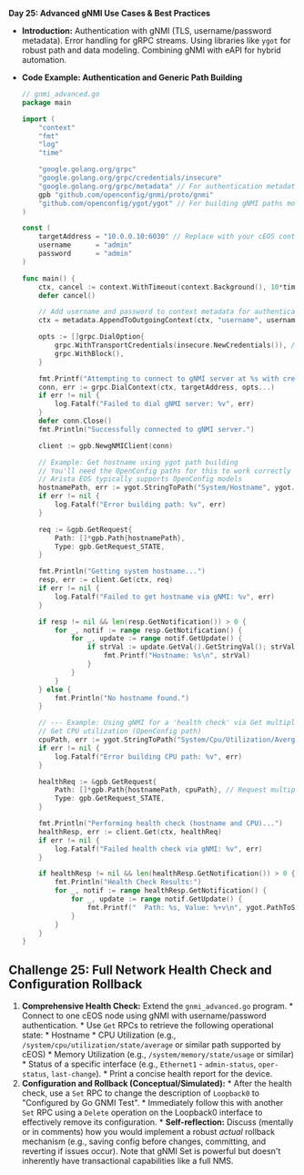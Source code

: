 **Day 25: Advanced gNMI Use Cases & Best Practices**

  * **Introduction:** Authentication with gNMI (TLS, username/password metadata). Error handling for gRPC streams. Using libraries like `ygot` for robust path and data modeling. Combining gNMI with eAPI for hybrid automation.

  * **Code Example: Authentication and Generic Path Building**

    ```go
    // gnmi_advanced.go
    package main

    import (
        "context"
        "fmt"
        "log"
        "time"

        "google.golang.org/grpc"
        "google.golang.org/grpc/credentials/insecure"
        "google.golang.org/grpc/metadata" // For authentication metadata
        gpb "github.com/openconfig/gnmi/proto/gnmi"
        "github.com/openconfig/ygot/ygot" // For building gNMI paths more easily
    )

    const (
        targetAddress = "10.0.0.10:6030" // Replace with your cEOS container IP
        username      = "admin"
        password      = "admin"
    )

    func main() {
        ctx, cancel := context.WithTimeout(context.Background(), 10*time.Second)
        defer cancel()

        // Add username and password to context metadata for authentication
        ctx = metadata.AppendToOutgoingContext(ctx, "username", username, "password", password)

        opts := []grpc.DialOption{
            grpc.WithTransportCredentials(insecure.NewCredentials()), // Use insecure for lab
            grpc.WithBlock(),
        }

        fmt.Printf("Attempting to connect to gNMI server at %s with credentials...\n", targetAddress)
        conn, err := grpc.DialContext(ctx, targetAddress, opts...)
        if err != nil {
            log.Fatalf("Failed to dial gNMI server: %v", err)
        }
        defer conn.Close()
        fmt.Println("Successfully connected to gNMI server.")

        client := gpb.NewgNMIClient(conn)

        // Example: Get hostname using ygot path building
        // You'll need the OpenConfig paths for this to work correctly
        // Arista EOS typically supports OpenConfig models
        hostnamePath, err := ygot.StringToPath("System/Hostname", ygot.New)))
        if err != nil {
            log.Fatalf("Error building path: %v", err)
        }

        req := &gpb.GetRequest{
            Path: []*gpb.Path{hostnamePath},
            Type: gpb.GetRequest_STATE,
        }

        fmt.Println("Getting system hostname...")
        resp, err := client.Get(ctx, req)
        if err != nil {
            log.Fatalf("Failed to get hostname via gNMI: %v", err)
        }

        if resp != nil && len(resp.GetNotification()) > 0 {
            for _, notif := range resp.GetNotification() {
                for _, update := range notif.GetUpdate() {
                    if strVal := update.GetVal().GetStringVal(); strVal != "" {
                        fmt.Printf("Hostname: %s\n", strVal)
                    }
                }
            }
        } else {
            fmt.Println("No hostname found.")
        }

        // --- Example: Using gNMI for a 'health check' via Get multiple paths ---
        // Get CPU utilization (OpenConfig path)
        cpuPath, err := ygot.StringToPath("System/Cpu/Utilization/Avergae", ygot.NewNode()) // Simplified, actual path might differ
        if err != nil {
            log.Fatalf("Error building CPU path: %v", err)
        }

        healthReq := &gpb.GetRequest{
            Path: []*gpb.Path{hostnamePath, cpuPath}, // Request multiple paths
            Type: gpb.GetRequest_STATE,
        }

        fmt.Println("Performing health check (hostname and CPU)...")
        healthResp, err := client.Get(ctx, healthReq)
        if err != nil {
            log.Fatalf("Failed health check via gNMI: %v", err)
        }

        if healthResp != nil && len(healthResp.GetNotification()) > 0 {
            fmt.Println("Health Check Results:")
            for _, notif := range healthResp.GetNotification() {
                for _, update := range notif.GetUpdate() {
                    fmt.Printf("  Path: %s, Value: %+v\n", ygot.PathToString(update.GetPath()), update.GetVal())
                }
            }
        }
    }
    ```

## **Challenge 25: Full Network Health Check and Configuration Rollback**

1.  **Comprehensive Health Check:** Extend the `gnmi_advanced.go` program.
        * Connect to one cEOS node using gNMI with username/password authentication.
        * Use `Get` RPCs to retrieve the following operational state:
            * Hostname
            * CPU Utilization (e.g., `/system/cpu/utilization/state/average` or similar path supported by cEOS)
            * Memory Utilization (e.g., `/system/memory/state/usage` or similar)
            * Status of a specific interface (e.g., `Ethernet1` - `admin-status`, `oper-status`, `last-change`).
        * Print a concise health report for the device.
2.  **Configuration and Rollback (Conceptual/Simulated):**
        * After the health check, use a `Set` RPC to change the description of `Loopback0` to "Configured by Go GNMI Test".
        * Immediately follow this with another `Set` RPC using a `Delete` operation on the Loopback0 interface to effectively remove its configuration.
        * **Self-reflection:** Discuss (mentally or in comments) how you would implement a robust *actual* rollback mechanism (e.g., saving config before changes, committing, and reverting if issues occur). Note that gNMI Set is powerful but doesn't inherently have transactional capabilities like a full NMS.
